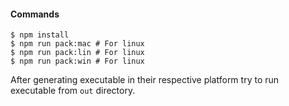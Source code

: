 #### Commands

```
$ npm install
$ npm run pack:mac # For linux
$ npm run pack:lin # For linux
$ npm run pack:win # For linux
```
After generating executable in their respective platform try to run executable from `out` directory.
